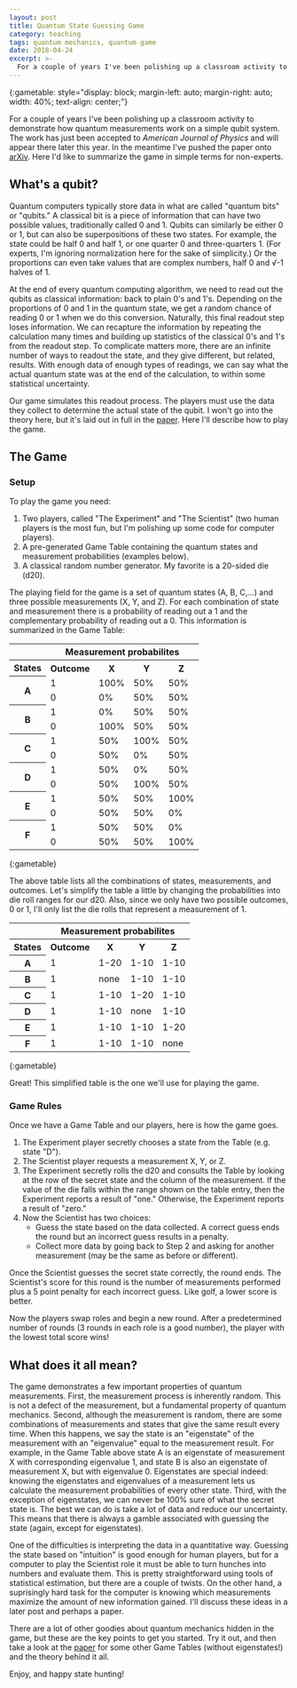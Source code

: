 ```yaml
---
layout: post
title: Quantum State Guessing Game
category: teaching
tags: quantum mechanics, quantum game
date: 2018-04-24
excerpt: >-
  For a couple of years I've been polishing up a classroom activity to demonstrate how quantum measurements work on a simple qubit system.  Here I'd like to summarize the game in simple terms for non-experts.
---
```

{:gametable: style="display: block; margin-left: auto; margin-right: auto; width: 40%; text-align: center;"}

For a couple of years I've been polishing up a classroom activity to demonstrate how quantum measurements work on a simple qubit system.
The work has just been accepted to *American Journal of Physics* and will appear there later this year.
In the meantime I've pushed the paper onto [arXiv](http://arxiv.org/abs/1804.08417).
Here I'd like to summarize the game in simple terms for non-experts.

## What's a qubit?

Quantum computers typically store data in what are called "quantum bits" or "qubits."
A classical bit is a piece of information that can have two possible values, traditionally called 0 and 1.
Qubits can similarly be either 0 or 1, but can also be superpositions of these two states.
For example, the state could be half 0 and half 1, or one quarter 0 and three-quarters 1.
(For experts, I'm ignoring normalization here for the sake of simplicity.)
Or the proportions can even take values that are complex numbers, half 0 and &radic;-1 halves of 1.

At the end of every quantum computing algorithm, we need to read out the qubits as classical information: back to plain 0's and 1's.
Depending on the proportions of 0 and 1 in the quantum state, we get a random chance of reading 0 or 1 when we do this conversion.
Naturally, this final readout step loses information.
We can recapture the information by repeating the calculation many times and building up statistics of the classical 0's and 1's from the readout step.
To complicate matters more, there are an infinite number of ways to readout the state, and they give different, but related, results.
With enough data of enough types of readings, we can say what the actual quantum state was at the end of the calculation, to within some statistical uncertainty.

Our game simulates this readout process. The players must use the data they collect to determine the actual state of the qubit.
I won't go into the theory here, but it's laid out in full in the [paper](http://arxiv.org/abs/1804.08417).
Here I'll describe how to play the game.

## The Game
### Setup
To play the game you need:

1. Two players, called "The Experiment" and "The Scientist" (two human players is the most fun, but I'm polishing up some code for computer players).
2. A pre-generated Game Table containing the quantum states and measurement probabilities (examples below).
3. A classical random number generator.  My favorite is a 20-sided die (d20).

The playing field for the game is a set of quantum states (A, B, C,...) and three possible measurements (X, Y, and Z).
For each combination of state and measurement there is a probability of reading out a 1 and the complementary probability of reading out a 0.
This information is summarized in the Game Table:

<table class="gametable">
 <tr>
 <th></th><th colspan="4">Measurement probabilites</th>
 </tr>
 <tr>
 <th>States</th><th>Outcome</th><th>X</th><th>Y</th><th>Z</th>
 </tr>
 <tr>
 <th rowspan="2">A</th><td>1</td><td>100%</td><td>50%</td><td>50%</td>
 </tr>
 <tr>
   <td>0</td><td>0%</td><td>50%</td><td>50%</td>
 </tr>
 <tr>
 <th rowspan="2">B</th><td>1</td><td>0%</td><td>50%</td><td>50%</td>
 </tr>
 <tr>
   <td>0</td><td>100%</td><td>50%</td><td>50%</td>
 </tr>
 <tr>
 <th rowspan="2">C</th><td>1</td><td>50%</td><td>100%</td><td>50%</td>
 </tr>
 <tr>
   <td>0</td><td>50%</td><td>0%</td><td>50%</td>
 </tr>
 <tr>
 <th rowspan="2">D</th><td>1</td><td>50%</td><td>0%</td><td>50%</td>
 </tr>
 <tr>
   <td>0</td><td>50%</td><td>100%</td><td>50%</td>
 </tr>
  <tr>
 <th rowspan="2">E</th><td>1</td><td>50%</td><td>50%</td><td>100%</td>
 </tr>
 <tr>
   <td>0</td><td>50%</td><td>50%</td><td>0%</td>
 </tr>
 <tr>
 <th rowspan="2">F</th><td>1</td><td>50%</td><td>50%</td><td>0%</td>
 </tr>
 <tr>
   <td>0</td><td>50%</td><td>50%</td><td>100%</td>
 </tr>
</table>{:gametable}


The above table lists all the combinations of states, measurements, and outcomes.
Let's simplify the table a little by changing the probabilities into die roll ranges for our d20.
Also, since we only have two possible outcomes, 0 or 1, I'll only list the die rolls that represent a measurement of 1.

<table class="gametable">
 <tr>
 <th></th><th colspan="4">Measurement probabilites</th>
 </tr>
 <tr>
 <th>States</th><th>Outcome</th><th>X</th><th>Y</th><th>Z</th>
 </tr>
 <tr>
 <th>A</th><td>1</td><td>1-20</td><td>1-10</td><td>1-10</td>
 </tr>
 <tr>
 <th>B</th><td>1</td><td>none</td><td>1-10</td><td>1-10</td>
 </tr>
 <tr>
 <th >C</th><td>1</td><td>1-10</td><td>1-20</td><td>1-10</td>
 </tr>
 <tr>
 <th >D</th><td>1</td><td>1-10</td><td>none</td><td>1-10</td>
 </tr>
  <tr>
 <th>E</th><td>1</td><td>1-10</td><td>1-10</td><td>1-20</td>
 </tr>
 <tr>
 <th>F</th><td>1</td><td>1-10</td><td>1-10</td><td>none</td>
 </tr>
</table>{:gametable}

Great!  This simplified table is the one we'll use for playing the game.

### Game Rules

Once we have a Game Table and our players, here is how the game goes.

1. The Experiment player secretly chooses a state from the Table (e.g. state "D").
2. The Scientist player requests a measurement X, Y, or Z.
3. The Experiment secretly rolls the d20 and consults the Table by looking at the 
row of the secret state and the column of the measurement.
If the value of the die falls within the range shown on the table entry, then the Experiment reports a result of "one."
Otherwise, the Experiment reports a result of "zero."
4. Now the Scientist has two choices:
    * Guess the state based on the data collected.  A correct guess ends the round but an incorrect guess results in a penalty.
    * Collect more data by going back to Step 2 and asking for another measurement (may be the same as before or different).

Once the Scientist guesses the secret state correctly, the round ends.
The Scientist's score for this round is the number of measurements performed plus a 5 point penalty for each incorrect guess.
Like golf, a lower score is better.

Now the players swap roles and begin a new round.  After a predetermined number of rounds (3 rounds in each role is a good number), the player with the lowest total score wins!

## What does it all mean?

The game demonstrates a few important properties of quantum measurements.
First, the measurement process is inherently random.
This is not a defect of the measurement, but a fundamental property of quantum mechanics.
Second, although the measurement is random, there are some combinations of measurements and states that give the same result every time.
When this happens, we say the state is an "eigenstate" of the measurement with an "eigenvalue" equal to the measurement result.
For example, in the Game Table above state A is an eigenstate of measurement X with corresponding eigenvalue 1,
and state B is also an eigenstate of measurement X, but with eigenvalue 0.
Eigenstates are special indeed:
knowing the eigenstates and eigenvalues of a measurement lets us calculate the measurement probabilities of every other state.
Third, with the exception of eigenstates, we can never be 100% sure of what the secret state is.
The best we can do is take a lot of data and reduce our uncertainty.
This means that there is always a gamble associated with guessing the state (again, except for eigenstates).


One of the difficulties is interpreting the data in a quantitative way.
Guessing the state based on "intuition" is good enough for human players, but for a computer to play the Scientist role it must be able to turn hunches into numbers and evaluate them.
This is pretty straightforward using tools of statistical estimation, but there are a couple of twists.
On the other hand, a suprisingly hard task for the computer is knowing which measurements maximize the amount of new information gained.
I'll discuss these ideas in a later post and perhaps a paper.

There are a lot of other goodies about quantum mechanics hidden in the game, but these are the key points to get you started.
Try it out, and then take a look at the [paper](http://arxiv.org/abs/1804.08417) for some other Game Tables (without eigenstates!) and the theory behind it all.

Enjoy, and happy state hunting!